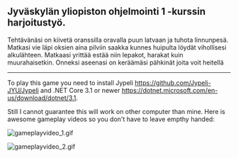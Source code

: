 ## Jyväskylän yliopiston ohjelmointi 1 -kurssin harjoitustyö.

Tehtävänäsi on kiivetä oranssilla oravalla puun latvaan ja tuhota linnunpesä. Matkasi vie läpi oksien aina pilviin
saakka kunnes huipulta löydät vihollisesi alkulähteen. Matkaasi yrittää estää niin lepakot, harakat kuin muurahaisetkin.
Onneksi aseenasi on keräämäsi pähkinät joita voit heitellä

------------------------------------------------------------------------------------------------------

To play this game you need to install Jypeli https://github.com/Jypeli-JYU/Jypeli 
and .NET Core 3.1 or newer https://dotnet.microsoft.com/en-us/download/dotnet/3.1.

Still I cannot guarantee this will work on other computer than mine. Here is awesome gameplay videos so you don't have to leave empthy handed:

![gameplayvideo_1.gif](https://media.giphy.com/media/rsYSQUManUx6IM9tFT/giphy.gif)


![gameplayvideo_2.gif](https://media.giphy.com/media/jE0mZA3lxTcSlYCkg3/giphy.gif)
